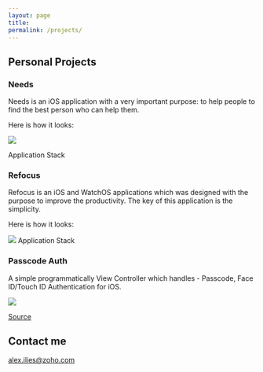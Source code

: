 ```yaml
---
layout: page
title: 
permalink: /projects/
---
```





## Personal Projects

### Needs
Needs is an iOS application with a very important purpose: to help people to find the best person who can help them.

Here is how it looks:

![](https://www.dropbox.com/s/u4xtvo5iy1qx7u7/Needs.png?raw=1)

Application Stack

  <a frameborder="0" data-theme="dark" data-layers="1,2,3,4" data-stack-embed="true" href="https://embed.stackshare.io/stacks/embed/c0ae2e86785eb3e05c4fef1577c489"></a>    <script async src="https://cdn1.stackshare.io/javascripts/client-code.js" charset="utf-8"></script>

### Refocus
Refocus is an iOS and WatchOS applications which was designed with the purpose to improve the productivity. The key of this application is the simplicity.

Here is how it looks:

![](https://www.dropbox.com/s/zl0724be5dp073s/Artboard.png?raw=1)
Application Stack
  <a frameborder="0" data-theme="dark" data-layers="1,2,3,4" data-stack-embed="true" href="https://embed.stackshare.io/stacks/embed/6d0a22537bd40486970df7e28d879a"></a>    <script async src="https://cdn1.stackshare.io/javascripts/client-code.js" charset="utf-8"></script>

### Passcode Auth

A simple programmatically View Controller which handles - Passcode, Face ID/Touch ID Authentication for iOS.

![](https://www.dropbox.com/s/138qlolo0d7i8fr/AuthController.png?raw=1)

[Source](https://github.com/hackmajoris/passcode-auth)
## Contact me

[alex.ilies@zoho.com](mailto:alex.ilies@zoho.com)
